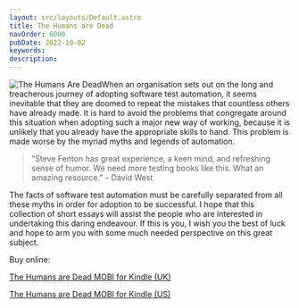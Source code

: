 ```yaml
---
layout: src/layouts/Default.astro
title: The Humans are Dead
navOrder: 6000
pubDate: 2022-10-02
keywords: 
description: 
---
```


![The Humans Are Dead](https://www.stevefenton.co.uk/wp-content/uploads/2015/07/the-humans-are-dead.jpg)When an organisation sets out on the long and treacherous journey of adopting software test automation, it seems inevitable that they are doomed to repeat the mistakes that countless others have already made. It is hard to avoid the problems that congregate around this situation when adopting such a major new way of working, because it is unlikely that you already have the appropriate skills to hand. This problem is made worse by the myriad myths and legends of automation.

> “Steve Fenton has great experience, a keen mind, and refreshing sense of humor. We need more testing books like this. What an amazing resource.” – David West

The facts of software test automation must be carefully separated from all these myths in order for adoption to be successful. I hope that this collection of short essays will assist the people who are interested in undertaking this daring endeavour. If this is you, I wish you the best of luck and hope to arm you with some much needed perspective on this great subject.

Buy online:

[The Humans are Dead MOBI for Kindle (UK)](https://www.amazon.co.uk/Humans-are-Dead-Software-Automation-ebook/dp/B00WDKOAUQ/)

[The Humans are Dead MOBI for Kindle (US)](https://www.amazon.com/Humans-are-Dead-Software-Automation-ebook/dp/B00WDKOAUQ/)